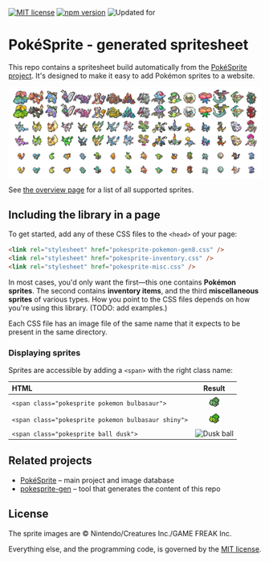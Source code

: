[![MIT license](https://img.shields.io/badge/license-MIT-brightgreen.svg)](https://opensource.org/licenses/MIT) [![npm version](https://badge.fury.io/js/pokesprite-spritesheet.svg)](https://badge.fury.io/js/pokesprite-spritesheet) ![Updated for](https://img.shields.io/badge/Updated%20for-Pok%C3%A9mon%20Sword%2FShield%20(Isle%20of%20Armor%20DLC)-blue)

# PokéSprite - generated spritesheet

This repo contains a spritesheet build automatically from the [PokéSprite project](https://github.com/msikma/pokesprite). It's designed to make it easy to add Pokémon sprites to a website.

<p align="center"><img align="center" src="docs/banner_gen8_2x.png" alt="Pokésprite Gen 8 examples banner" width="726"></p>

See [the overview page](#) for a list of all supported sprites.

## Including the library in a page

To get started, add any of these CSS files to the `<head>` of your page:

```html
<link rel="stylesheet" href="pokesprite-pokemon-gen8.css" />
<link rel="stylesheet" href="pokesprite-inventory.css" />
<link rel="stylesheet" href="pokesprite-misc.css" />
```

In most cases, you'd only want the first—this one contains **Pokémon sprites**. The second contains **inventory items**, and the third **miscellaneous sprites** of various types. How you point to the CSS files depends on how you're using this library. (TODO: add examples.)

Each CSS file has an image file of the same name that it expects to be present in the same directory.

### Displaying sprites

Sprites are accessible by adding a `<span>` with the right class name:

| HTML | Result |
|:-----|:------:|
| `<span class="pokesprite pokemon bulbasaur">` | ![Bulbasaur](https://raw.githubusercontent.com/msikma/pokesprite/master/pokemon-gen8/regular/bulbasaur.png) |
| `<span class="pokesprite pokemon bulbasaur shiny">` | ![Bulbasaur (shiny)](https://raw.githubusercontent.com/msikma/pokesprite/master/pokemon-gen8/shiny/bulbasaur.png) |
| `<span class="pokesprite ball dusk">` | ![Dusk ball](https://raw.githubusercontent.com/msikma/pokesprite/master/items/ball/dusk.png) |

## Related projects

* [PokéSprite](https://github.com/msikma/pokesprite) – main project and image database
* [pokesprite-gen](https://github.com/msikma/pokesprite-gen) – tool that generates the content of this repo

## License

The sprite images are © Nintendo/Creatures Inc./GAME FREAK Inc.

Everything else, and the programming code, is governed by the [MIT license](http://opensource.org/licenses/MIT).
